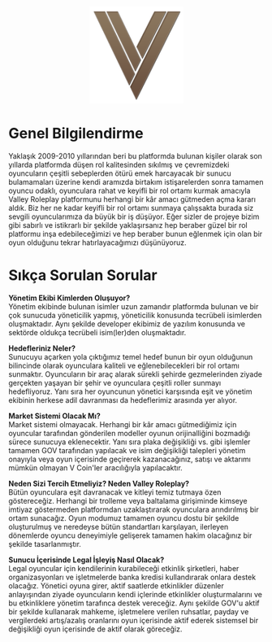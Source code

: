 <div align="center">
<a href="https://valley-roleplay.com"><img src="https://raw.githubusercontent.com/valleyroleplay/cdn/main/vlo.png" height="190"></img></a>
</div>


# Genel Bilgilendirme

Yaklaşık 2009-2010 yıllarından beri bu platformda bulunan kişiler olarak son yıllarda platformda düşen rol kalitesinden sıkılmış ve çevremizdeki oyuncuların çeşitli sebeplerden ötürü emek harcayacak bir sunucu bulamamaları üzerine kendi aramızda birtakım istişarelerden sonra tamamen oyuncu odaklı, oyunculara rahat ve keyifli bir rol ortamı kurmak amacıyla Valley Roleplay platformunu herhangi bir kâr amacı gütmeden açma kararı aldık. Biz her ne kadar keyifli bir rol ortamı sunmaya çalışsakta burada siz sevgili oyuncularımıza da büyük bir iş düşüyor. Eğer sizler de projeye bizim gibi sabırlı ve istikrarlı bir şekilde yaklaşırsanız hep beraber güzel bir rol platformu inşa edebileceğimizi ve hep beraber bunun eğlenmek için olan bir oyun olduğunu tekrar hatırlayacağımızı düşünüyoruz.


# Sıkça Sorulan Sorular

<b>Yönetim Ekibi Kimlerden Oluşuyor? </b><br>
Yönetim ekibinde bulunan isimler uzun zamandır platformda bulunan ve bir çok sunucuda yöneticilik yapmış, yöneticilik konusunda tecrübeli isimlerden oluşmaktadır. Aynı şekilde developer ekibimiz de yazılım konusunda ve sektörde oldukça tecrübeli isim(ler)den oluşmaktadır.

<b>Hedefleriniz Neler?</b><br>
Sunucuyu açarken yola çıktığımız temel hedef bunun bir oyun olduğunun bilincinde olarak oyunculara kaliteli ve eğlenebilecekleri bir rol ortamı sunmaktır. Oyuncuların bir araç alarak sürekli şehirde gezmelerinden ziyade gerçekten yaşayan bir şehir ve oyunculara çeşitli roller sunmayı hedefliyoruz. Yanı sıra her oyuncunun yönetici karşısında eşit ve yönetim ekibinin herkese adil davranması da hedeflerimiz arasında yer alıyor.

<b>Market Sistemi Olacak Mı?</b><br>
Market sistemi olmayacak. Herhangi bir kâr amacı gütmediğimiz için oyuncular tarafından gönderilen modeller oyunun orijinalliğini bozmadığı sürece sunucuya eklenecektir. Yanı sıra plaka değişikliği vs. gibi işlemler tamamen GOV tarafından yapılacak ve isim değişikliği talepleri yönetim onayıyla veya oyun içerisinde geçirerek kazanacağınız, satışı ve aktarımı mümkün olmayan V Coin'ler aracılığıyla yapılacaktır.

<b>Neden Sizi Tercih Etmeliyiz? Neden Valley Roleplay?</b><br>
Bütün oyunculara eşit davranacak ve kitleyi temiz tutmaya özen göstereceğiz. Herhangi bir trolleme veya baltalama girişiminde kimseye imtiyaz göstermeden platformdan uzaklaştırarak oyunculara arındırılmış bir ortam sunacağız. Oyun modumuz tamamen oyuncu dostu bir şekilde oluşturulmuş ve neredeyse bütün standartları karşılayan, ilerleyen dönemlerde oyuncu deneyimiyle gelişerek tamamen hakim olacağınız bir şekilde tasarlanmıştır.

<b>Sunucu İçerisinde Legal İşleyiş Nasıl Olacak?</b><br>
Legal oyuncular için kendilerinin kurabileceği etkinlik şirketleri, haber organizasyonları ve işletmelerde banka kredisi kullandırarak onlara destek olacağız. Yönetici oyuna girer, aktif saatlerde etkinlikler düzenler anlayışından ziyade oyuncuların kendi içlerinde etkinlikler oluşturmalarını ve bu etkinliklere yönetim tarafınca destek vereceğiz. Aynı şekilde GOV'u aktif bir şekilde kullanarak mahkeme, işletmelere verilen ruhsatlar, payday ve vergilerdeki artış/azalış oranlarını oyun içerisinde aktif ederek sistemsel bir değişikliği oyun içerisinde de aktif olarak göreceğiz.
